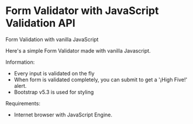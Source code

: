 # Form Validator with JavaScript Validation API

Form Validation with vanilla JavaScript

Here's a simple Form Validator made with vanilla Javascript.

Information:
- Every input is validated on the fly
- When form is validated completely, you can submit to get a '¡High Five!' alert.
- Bootstrap v5.3 is used for styling

Requirements:
- Internet browser with JavaScript Engine.